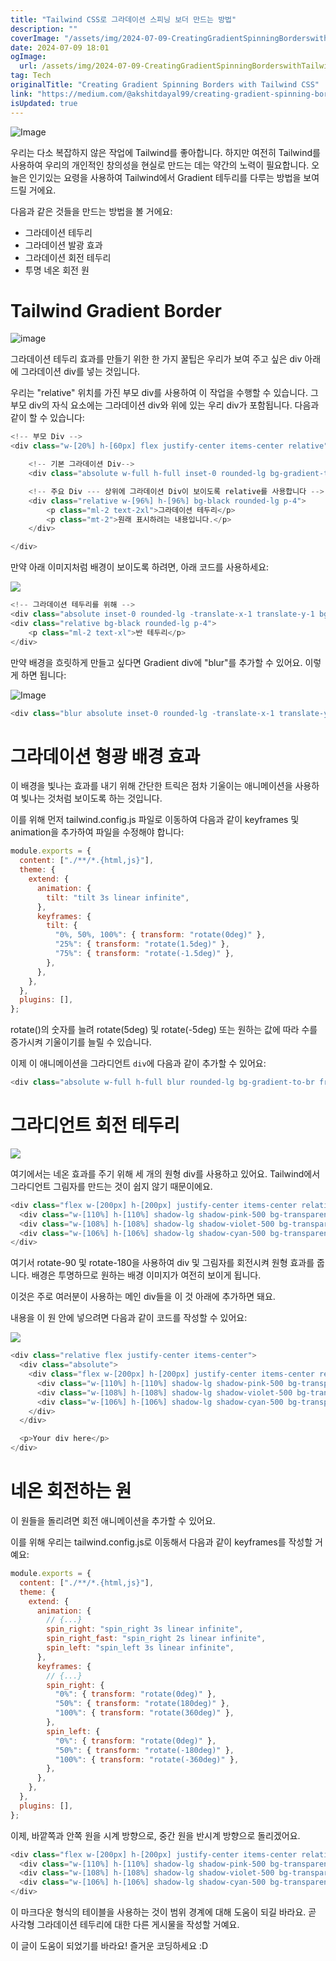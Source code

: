 ```yaml
---
title: "Tailwind CSS로 그라데이션 스피닝 보더 만드는 방법"
description: ""
coverImage: "/assets/img/2024-07-09-CreatingGradientSpinningBorderswithTailwindCSS_0.png"
date: 2024-07-09 18:01
ogImage: 
  url: /assets/img/2024-07-09-CreatingGradientSpinningBorderswithTailwindCSS_0.png
tag: Tech
originalTitle: "Creating Gradient Spinning Borders with Tailwind CSS"
link: "https://medium.com/@akshitdayal99/creating-gradient-spinning-borders-with-tailwind-css-7c7f8a3d242b"
isUpdated: true
---
```




![Image](/assets/img/2024-07-09-CreatingGradientSpinningBorderswithTailwindCSS_0.png)

우리는 다소 복잡하지 않은 작업에 Tailwind를 좋아합니다. 하지만 여전히 Tailwind를 사용하여 우리의 개인적인 창의성을 현실로 만드는 데는 약간의 노력이 필요합니다. 오늘은 인기있는 요령을 사용하여 Tailwind에서 Gradient 테두리를 다루는 방법을 보여드릴 거에요.

다음과 같은 것들을 만드는 방법을 볼 거에요:

- 그라데이션 테두리
- 그라데이션 발광 효과
- 그라데이션 회전 테두리
- 투명 네온 회전 원

<div class="content-ad"></div>

# Tailwind Gradient Border

![image](/assets/img/2024-07-09-CreatingGradientSpinningBorderswithTailwindCSS_1.png)

그라데이션 테두리 효과를 만들기 위한 한 가지 꿀팁은 우리가 보여 주고 싶은 div 아래에 그라데이션 div를 넣는 것입니다.

우리는 "relative" 위치를 가진 부모 div를 사용하여 이 작업을 수행할 수 있습니다. 그 부모 div의 자식 요소에는 그라데이션 div와 위에 있는 우리 div가 포함됩니다. 다음과 같이 할 수 있습니다:

<div class="content-ad"></div>

```js
<!-- 부모 Div -->
<div class="w-[20%] h-[60px] flex justify-center items-center relative">

    <!-- 기본 그라데이션 Div-->
    <div class="absolute w-full h-full inset-0 rounded-lg bg-gradient-to-br from-pink-500 via-cyan-500 to-violet-500"></div>

    <!-- 주요 Div --- 상위에 그라데이션 Div이 보이도록 relative를 사용합니다 -->
    <div class="relative w-[96%] h-[96%] bg-black rounded-lg p-4">
        <p class="ml-2 text-2xl">그라데이션 테두리</p>
        <p class="mt-2">원래 표시하려는 내용입니다.</p>
    </div>

</div>
```

만약 아래 이미지처럼 배경이 보이도록 하려면, 아래 코드를 사용하세요:

<img src="/assets/img/2024-07-09-CreatingGradientSpinningBorderswithTailwindCSS_2.png" />

```js
<!-- 그라데이션 테두리를 위해 -->
<div class="absolute inset-0 rounded-lg -translate-x-1 translate-y-1 bg-gradient-to-br from-pink-500 via-cyan-500 to-violet-500"></div>
<div class="relative bg-black rounded-lg p-4">
    <p class="ml-2 text-xl">반 테두리</p>
</div>
```

<div class="content-ad"></div>

만약 배경을 흐릿하게 만들고 싶다면 Gradient div에 "blur"를 추가할 수 있어요. 이렇게 하면 됩니다:

![Image](/assets/img/2024-07-09-CreatingGradientSpinningBorderswithTailwindCSS_3.png)

```js
<div class="blur absolute inset-0 rounded-lg -translate-x-1 translate-y-1 bg-gradient-to-br from-pink-500 via-cyan-500 to-violet-500"></div>
```

# 그라데이션 형광 배경 효과

<div class="content-ad"></div>

이 배경을 빛나는 효과를 내기 위해 간단한 트릭은 점차 기울이는 애니메이션을 사용하여 빛나는 것처럼 보이도록 하는 것입니다.

이를 위해 먼저 tailwind.config.js 파일로 이동하여 다음과 같이 keyframes 및 animation을 추가하여 파일을 수정해야 합니다:

```js
module.exports = {
  content: ["./**/*.{html,js}"],
  theme: {
    extend: {
      animation: {
        tilt: "tilt 3s linear infinite",
      },
      keyframes: {
        tilt: {
          "0%, 50%, 100%": { transform: "rotate(0deg)" },
          "25%": { transform: "rotate(1.5deg)" },
          "75%": { transform: "rotate(-1.5deg)" },
        },
      },
    },
  },
  plugins: [],
};
```

rotate()의 숫자를 늘려 rotate(5deg) 및 rotate(-5deg) 또는 원하는 값에 따라 수를 증가시켜 기울이기를 늘릴 수 있습니다.

<div class="content-ad"></div>

이제 이 애니메이션을 그라디언트 `div`에 다음과 같이 추가할 수 있어요:

```js
<div class="absolute w-full h-full blur rounded-lg bg-gradient-to-br from-pink-500 via-violet-500 to-cyan-500 animate-tilt"></div>
```

# 그라디언트 회전 테두리

<img src="/assets/img/2024-07-09-CreatingGradientSpinningBorderswithTailwindCSS_4.png" />

<div class="content-ad"></div>

여기에서는 네온 효과를 주기 위해 세 개의 원형 div를 사용하고 있어요. Tailwind에서 그라디언트 그림자를 만드는 것이 쉽지 않기 때문이에요.

```js
<div class="flex w-[200px] h-[200px] justify-center items-center relative">
  <div class="w-[110%] h-[110%] shadow-lg shadow-pink-500 bg-transparent rounded-full absolute"></div>
  <div class="w-[108%] h-[108%] shadow-lg shadow-violet-500 bg-transparent rounded-full absolute rotate-90"></div>
  <div class="w-[106%] h-[106%] shadow-lg shadow-cyan-500 bg-transparent rounded-full absolute rotate-180"></div>
</div>
```

여기서 rotate-90 및 rotate-180을 사용하여 div 및 그림자를 회전시켜 원형 효과를 줍니다. 배경은 투명하므로 원하는 배경 이미지가 여전히 보이게 됩니다.

이것은 주로 여러분이 사용하는 메인 div들을 이 것 아래에 추가하면 돼요.

<div class="content-ad"></div>

내용을 이 원 안에 넣으려면 다음과 같이 코드를 작성할 수 있어요:

<img src="/assets/img/2024-07-09-CreatingGradientSpinningBorderswithTailwindCSS_5.png" />

```js
<div class="relative flex justify-center items-center">
  <div class="absolute">
    <div class="flex w-[200px] h-[200px] justify-center items-center relative">
      <div class="w-[110%] h-[110%] shadow-lg shadow-pink-500 bg-transparent rounded-full absolute "></div>
      <div class="w-[108%] h-[108%] shadow-lg shadow-violet-500 bg-transparent rounded-full absolute rotate-90"></div>
      <div class="w-[106%] h-[106%] shadow-lg shadow-cyan-500 bg-transparent rounded-full absolute rotate-180"></div>
    </div>
  </div>

  <p>Your div here</p>
</div>
```

# 네온 회전하는 원

<div class="content-ad"></div>

이 원들을 돌리려면 회전 애니메이션을 추가할 수 있어요.

이를 위해 우리는 tailwind.config.js로 이동해서 다음과 같이 keyframes를 작성할 거예요:

```js
module.exports = {
  content: ["./**/*.{html,js}"],
  theme: {
    extend: {
      animation: {
        // {...}
        spin_right: "spin_right 3s linear infinite",
        spin_right_fast: "spin_right 2s linear infinite",
        spin_left: "spin_left 3s linear infinite",
      },
      keyframes: {
        // {...}
        spin_right: {
          "0%": { transform: "rotate(0deg)" },
          "50%": { transform: "rotate(180deg)" },
          "100%": { transform: "rotate(360deg)" },
        },
        spin_left: {
          "0%": { transform: "rotate(0deg)" },
          "50%": { transform: "rotate(-180deg)" },
          "100%": { transform: "rotate(-360deg)" },
        },
      },
    },
  },
  plugins: [],
};
```

이제, 바깥쪽과 안쪽 원을 시계 방향으로, 중간 원을 반시계 방향으로 돌리겠어요.

<div class="content-ad"></div>

```js
<div class="flex w-[200px] h-[200px] justify-center items-center relative">
  <div class="w-[110%] h-[110%] shadow-lg shadow-pink-500 bg-transparent rounded-full absolute animate-spin_right"></div>
  <div class="w-[108%] h-[108%] shadow-lg shadow-violet-500 bg-transparent rounded-full absolute animate-spin_left"></div>
  <div class="w-[106%] h-[106%] shadow-lg shadow-cyan-500 bg-transparent rounded-full absolute animate-spin_right_fast"></div>
</div>
```

이 마크다운 형식의 테이블을 사용하는 것이 범위 경계에 대해 도움이 되길 바라요. 곧 사각형 그라데이션 테두리에 대한 다른 게시물을 작성할 거예요.

이 글이 도움이 되었기를 바라요! 즐거운 코딩하세요 :D
